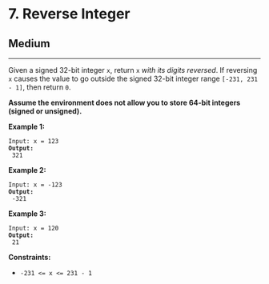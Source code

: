 # 7. Reverse Integer

## Medium

***

Given a signed 32-bit integer `x`, return `x` _with its digits reversed_. If reversing `x` causes the value to go outside the signed 32-bit integer range `[-231, 231 - 1]`, then return `0`.

**Assume the environment does not allow you to store 64-bit integers (signed or unsigned).**

&#x20;

**Example 1:**

<pre><code>Input: x = 123
<strong>Output:
</strong> 321</code></pre>

**Example 2:**

<pre><code>Input: x = -123
<strong>Output:
</strong> -321</code></pre>

**Example 3:**

<pre><code>Input: x = 120
<strong>Output:
</strong> 21</code></pre>

&#x20;

**Constraints:**

* `-231 <= x <= 231 - 1`
